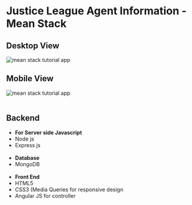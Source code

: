 <h1> Justice League Agent Information - Mean Stack  </h1>
<h2> Desktop View </h2>
<img src="http://vaibhavroy.x10.bz/desk.png" alt="mean stack tutorial app">
<br>
<h2> Mobile View </h2>
<img src="http://vaibhavroy.x10.bz/mobile.png" alt="mean stack tutorial app">
<br>
<br>
<h2> Backend </h2>
<ul>
<li><b>For Server side Javascript</b></li>
<li>Node js</li>
<li>Express js</li>
<br>
<li> <b>Database</b> </li>
<li>MongoDB</li>
<br>
<li> <b>Front End</b></li>
<li>HTML5</li>
<li>CSS3 (Media Queries for responsive design </li>
<li>Angular JS for controller</li>
</ul>

